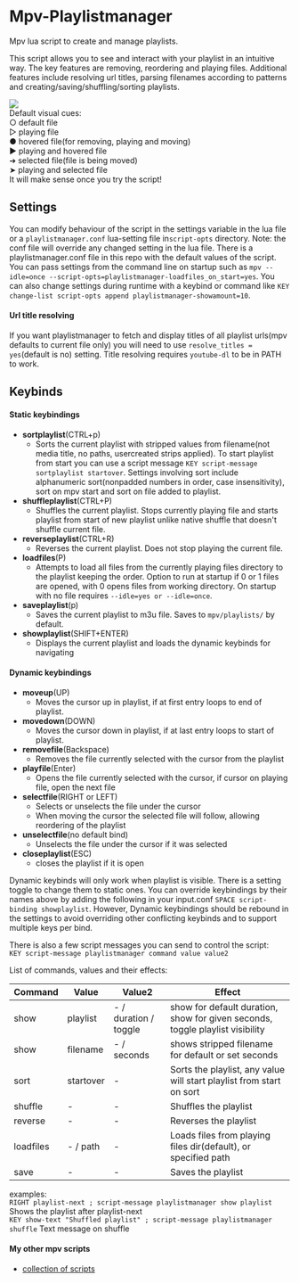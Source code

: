 # Mpv-Playlistmanager
Mpv lua script to create and manage playlists.

This script allows you to see and interact with your playlist in an intuitive way. The key features are removing, reordering and playing files. Additional features include resolving url titles, parsing filenames according to patterns and creating/saving/shuffling/sorting playlists.

![](playlistmanager.png)  
Default visual cues:  
○ default file  
▷ playing file  
● hovered file(for removing, playing and moving)  
▶ playing and hovered file  
➔ selected file(file is being moved)  
➤ playing and selected file  
It will make sense once you try the script!

## Settings
You can modify behaviour of the script in the settings variable in the lua file or a `playlistmanager.conf` lua-setting file in`script-opts` directory. 
Note: the conf file will override any changed setting in the lua file. There is a playlistmanager.conf file in this repo with the default values of the script. 
You can pass settings from the command line on startup such as `mpv --idle=once --script-opts=playlistmanager-loadfiles_on_start=yes`. 
You can also change settings during runtime with a keybind or command like `KEY change-list script-opts append playlistmanager-showamount=10`.

#### Url title resolving
If you want playlistmanager to fetch and display titles of all playlist urls(mpv defaults to current file only) you will need to use `resolve_titles = yes`(default is no) setting. Title resolving requires `youtube-dl` to be in PATH to work.

## Keybinds
#### Static keybindings
- __sortplaylist__(CTRL+p)  
  - Sorts the current playlist with stripped values from filename(not media title, no paths, usercreated strips applied). To start playlist from start you can use a script message `KEY script-message sortplaylist startover`. Settings involving sort include alphanumeric sort(nonpadded numbers in order, case insensitivity), sort on mpv start and sort on file added to playlist.  
- __shuffleplaylist__(CTRL+P)  
  - Shuffles the current playlist. Stops currently playing file and starts playlist from start of new playlist unlike native shuffle that doesn't shuffle current file.  
- __reverseplaylist__(CTRL+R)  
  - Reverses the current playlist. Does not stop playing the current file.  
- __loadfiles__(P)
  - Attempts to load all files from the currently playing files directory to the playlist keeping the order. Option to run at startup if 0 or 1 files are opened, with 0 opens files from working directory. On startup with no file requires `--idle=yes or --idle=once`.  
- __saveplaylist__(p)
  - Saves the current playlist to m3u file. Saves to `mpv/playlists/` by default.
- __showplaylist__(SHIFT+ENTER)
  - Displays the current playlist and loads the dynamic keybinds for navigating  
  
#### Dynamic keybindings
- __moveup__(UP)
  - Moves the cursor up in playlist, if at first entry loops to end of playlist.
- __movedown__(DOWN)
  - Moves the cursor down in playlist, if at last entry loops to start of playlist.
- __removefile__(Backspace)
  - Removes the file currently selected with the cursor from the playlist
- __playfile__(Enter)
  - Opens the file currently selected with the cursor, if cursor on playing file, open the next file
- __selectfile__(RIGHT or LEFT)
  - Selects or unselects the file under the cursor
  - When moving the cursor the selected file will follow, allowing reordering of the playlist
- __unselectfile__(no default bind)
  - Unselects the file under the cursor if it was selected
- __closeplaylist__(ESC)
  - closes the playlist if it is open

Dynamic keybinds will only work when playlist is visible. There is a setting toggle to change them to static ones. You can override keybindings by their names above by adding the following in your input.conf `SPACE script-binding showplaylist`. However, Dynamic keybindings should be rebound in 
the settings to avoid overriding other conflicting keybinds and to support multiple keys per bind.
  
There is also a few script messages you can send to control the script:  
`KEY script-message playlistmanager command value value2`  
  
List of commands, values and their effects:  
  
Command | Value | Value2 | Effect
--- | --- | --- | ---
show | playlist | - / duration / toggle | show for default duration, show for given seconds, toggle playlist visibility
show | filename | - / seconds | shows stripped filename for default or set seconds
sort | startover | - | Sorts the playlist, any value will start playlist from start on sort
shuffle | - | - | Shuffles the playlist
reverse | - | - | Reverses the playlist
loadfiles | - / path | - | Loads files from playing files dir(default), or specified path
save | - | - | Saves the playlist
    
    
examples:  
`RIGHT playlist-next ; script-message playlistmanager show playlist` Shows the playlist after playlist-next  
`KEY show-text "Shuffled playlist" ; script-message playlistmanager shuffle` Text message on shuffle  
  

#### My other mpv scripts
- [collection of scripts](https://github.com/donmaiq/mpv-scripts)
